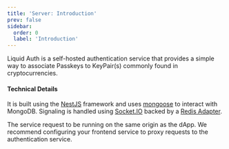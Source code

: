 ```yaml
---
title: 'Server: Introduction'
prev: false
sidebar:
  order: 0
  label: 'Introduction'
---
```


Liquid Auth is a self-hosted authentication service that provides a simple way to associate Passkeys to KeyPair(s) commonly found in cryptocurrencies.

#### Technical Details

It is built using the [NestJS](https://nestjs.com/) framework
and uses [mongoose](https://docs.nestjs.com/techniques/mongodb) to interact with MongoDB.
Signaling is handled using [Socket.IO](https://docs.nestjs.com/websockets/gateways)
backed by a [Redis Adapter](https://socket.io/docs/v4/redis-adapter/).

The service request to be running on the same origin as the dApp.
We recommend configuring your frontend service to proxy requests to the authentication service.



